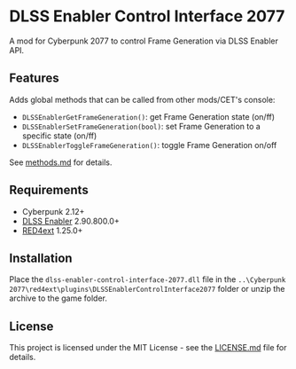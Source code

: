 # DLSS Enabler Control Interface 2077

A mod for Cyberpunk 2077 to control Frame Generation via DLSS Enabler API.

## Features
Adds global methods that can be called from other mods/CET's console:
- `DLSSEnablerGetFrameGeneration()`: get Frame Generation state (on/ff)
- `DLSSEnablerSetFrameGeneration(bool)`: set Frame Generation to a specific state (on/ff)
- `DLSSEnablerToggleFrameGeneration()`: toggle Frame Generation on/off

See [methods.md](docs/methods.md) for details.

## Requirements
+ Cyberpunk 2.12+
+ [DLSS Enabler](https://github.com/artur-graniszewski/DLSS-Enabler) 2.90.800.0+
+ [RED4ext](https://github.com/WopsS/RED4ext) 1.25.0+

## Installation
Place the `dlss-enabler-control-interface-2077.dll` file in the `..\Cyberpunk 2077\red4ext\plugins\DLSSEnablerControlInterface2077` folder or unzip the archive to the game folder.

## License
This project is licensed under the MIT License - see the [LICENSE.md](LICENSE.md) file for details.

